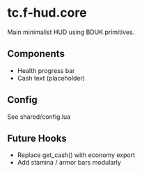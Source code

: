 # tc.f-hud.core
Main minimalist HUD using BDUK primitives.

## Components
- Health progress bar
- Cash text (placeholder)

## Config
See shared/config.lua

## Future Hooks
- Replace get_cash() with economy export
- Add stamina / armor bars modularly
